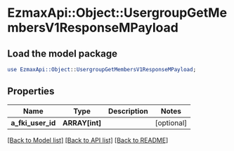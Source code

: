 # EzmaxApi::Object::UsergroupGetMembersV1ResponseMPayload

## Load the model package
```perl
use EzmaxApi::Object::UsergroupGetMembersV1ResponseMPayload;
```

## Properties
Name | Type | Description | Notes
------------ | ------------- | ------------- | -------------
**a_fki_user_id** | **ARRAY[int]** |  | [optional] 

[[Back to Model list]](../README.md#documentation-for-models) [[Back to API list]](../README.md#documentation-for-api-endpoints) [[Back to README]](../README.md)


